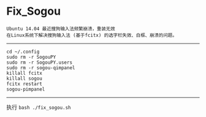 # Fix_Sogou

    Ubuntu 14.04 最近搜狗输入法频繁崩溃，重装无效
    在Linux系统下解决搜狗输入法 (基于fcitx) 的选字栏失效、白框、崩溃的问题。
--------------------
    cd ~/.config
    sudo rm -r SogouPY
    sudo rm -r SogouPY.users
    sudo rm -r sogou-qimpanel
    killall fcitx
    killall sogou
    fcitx restart
    sogou-pimpanel
---------------------
执行 `bash ./fix_sogou.sh `
